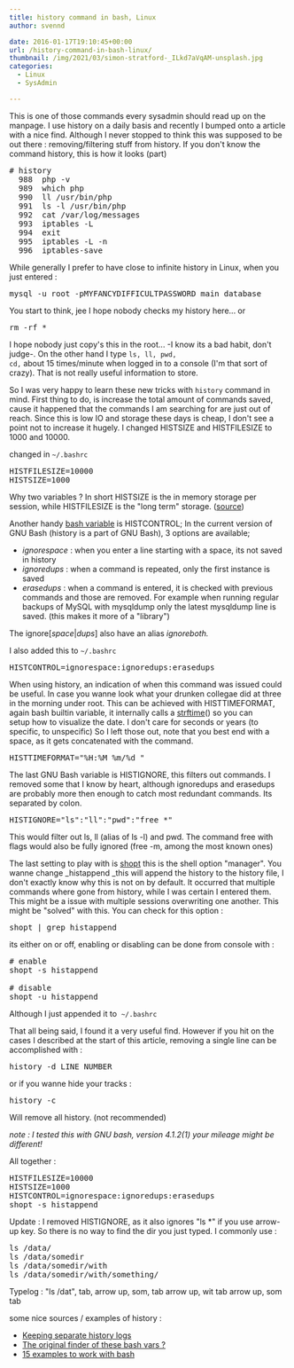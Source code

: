 ```yaml
---
title: history command in bash, Linux
author: svennd

date: 2016-01-17T19:10:45+00:00
url: /history-command-in-bash-linux/
thumbnail: /img/2021/03/simon-stratford-_ILkd7aVqAM-unsplash.jpg
categories:
  - Linux
  - SysAdmin

---
```

This is one of those commands every sysadmin should read up on the manpage. I use history on a daily basis and recently I bumped onto a article with a nice find. Although I never stopped to think this was supposed to be out there : removing/filtering stuff from history. If you don't know the command history, this is how it looks (part)

<pre># history
  988  php -v
  989  which php
  990  ll /usr/bin/php
  991  ls -l /usr/bin/php
  992  cat /var/log/messages
  993  iptables -L
  994  exit
  995  iptables -L -n
  996  iptables-save</pre>

While generally I prefer to have close to infinite history in Linux, when you just entered :

<pre>mysql -u root -pMYFANCYDIFFICULTPASSWORD main_database</pre>

You start to think, jee I hope nobody checks my history here... or

<pre>rm -rf *</pre>

I hope nobody just copy's this in the root... -I know its a bad habit, don't judge-. On the other hand I type <code class="EnlighterJSRAW" data-enlighter-language="null">ls, ll, pwd, cd,</code> about 15 times/minute when logged in to a console (I'm that sort of crazy). That is not really useful information to store.

So I was very happy to learn these new tricks with <code class="EnlighterJSRAW" data-enlighter-language="null">history</code> command in mind. First thing to do, is increase the total amount of commands saved, cause it happened that the commands I am searching for are just out of reach. Since this is low IO and storage these days is cheap, I don't see a point not to increase it hugely. I changed HISTSIZE and HISTFILESIZE to 1000 and 10000.

changed in <code class="EnlighterJSRAW" data-enlighter-language="null">~/.bashrc</code>

<pre>HISTFILESIZE=10000
HISTSIZE=1000</pre>

Why two variables ? In short HISTSIZE is the in memory storage per session, while HISTFILESIZE is the "long term" storage. ([source][1])

Another handy [bash variable][2] is HISTCONTROL; In the current version of GNU Bash (history is a part of GNU Bash), 3 options are available;

  * _ignorespace_ : when you enter a line starting with a space, its not saved in history
  * _ignoredups_ : when a command is repeated, only the first instance is saved
  * _erasedups_ : when a command is entered, it is checked with previous commands and those are removed. For example when running regular backups of MySQL with mysqldump only the latest mysqldump line is saved. (this makes it more of a "library")

The ignore[_space_|_dups_] also have an alias _ignoreboth._

I also added this to <code class="EnlighterJSRAW" data-enlighter-language="null">~/.bashrc</code>

<pre>HISTCONTROL=ignorespace:ignoredups:erasedups</pre>

When using history, an indication of when this command was issued could be useful. In case you wanne look what your drunken collegae did at three in the morning under root. This can be achieved with HISTTIMEFORMAT, again bash builtin variable, it internally calls a [strftime][3]() so you can setup how to visualize the date. I don't care for seconds or years (to specific, to unspecific) So I left those out, note that you best end with a space, as it gets concatenated with the command.

<pre>HISTTIMEFORMAT="%H:%M %m/%d "</pre>

The last GNU Bash variable is HISTIGNORE, this filters out commands. I removed some that I know by heart, although ignoredups and erasedups are probably more then enough to catch most redundant commands. Its separated by colon.

<pre>HISTIGNORE="ls":"ll":"pwd":"free *"</pre>

This would filter out ls, ll (alias of ls -l) and pwd. The command free with flags would also be fully ignored (free -m, among the most known ones)

The last setting to play with is [shopt][4] this is the shell option "manager". You wanne change _histappend _this will append the history to the history file, I don't exactly know why this is not on by default. It occurred that multiple commands where gone from history, while I was certain I entered them. This might be a issue with multiple sessions overwriting one another. This might be "solved" with this. You can check for this option :

<pre>shopt | grep histappend</pre>

its either on or off, enabling or disabling can be done from console with :

<pre># enable
shopt -s histappend

# disable
shopt -u histappend</pre>

Although I just appended it to  <code class="EnlighterJSRAW" data-enlighter-language="null">~/.bashrc</code>

That all being said, I found it a very useful find. However if you hit on the cases I described at the start of this article, removing a single line can be accomplished with :

<pre>history -d LINE_NUMBER</pre>

or if you wanne hide your tracks :

<pre>history -c</pre>

Will remove all history. (not recommended)

_note : I tested this with GNU bash, version 4.1.2(1) your mileage might be different!_

All together :

<pre>HISTFILESIZE=10000
HISTSIZE=1000
HISTCONTROL=ignorespace:ignoredups:erasedups
shopt -s histappend</pre>

Update : I removed HISTIGNORE, as it also ignores "ls *" if you use arrow-up key. So there is no way to find the dir you just typed. I commonly use :

<pre>ls /data/
ls /data/somedir
ls /data/somedir/with
ls /data/somedir/with/something/</pre>

Typelog : "ls /dat", tab, arrow up, som, tab arrow up, wit tab arrow up, som tab

some nice sources / examples of history :

  * [Keeping separate history logs][5]
  * [The original finder of these bash vars ?][6]
  * [15 examples to work with bash][7]

 [1]: http://stackoverflow.com/questions/19454837/bash-histsize-vs-histfilesize
 [2]: https://www.gnu.org/software/bash/manual/html_node/Bash-Variables.html
 [3]: http://php.net/manual/en/function.strftime.php
 [4]: http://ss64.com/bash/shopt.html
 [5]: https://linuxcommando.blogspot.com/2007/11/keeping-command-history-across-multiple.html
 [6]: http://blog.macromates.com/2008/working-with-history-in-bash/
 [7]: http://www.thegeekstuff.com/2008/08/15-examples-to-master-linux-command-line-history/
